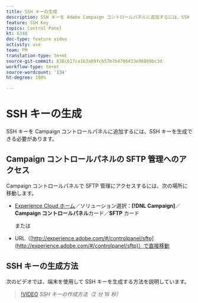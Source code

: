 ```yaml
---
title: SSH キーの生成
description: SSH キーを Adobe Campaign コントロールパネルに追加するには、SSH キーを生成できる必要があります。次のビデオでは、端末を使用して SSH キーを生成する方法を説明しています。
feature: SSH Key
topics: Control Panel
kt: 6348
doc-type: feature video
activity: use
team: PM
translation-type: tm+mt
source-git-commit: 838c617ca163a09fcb57b7b4706433e98869bc3d
workflow-type: tm+mt
source-wordcount: '134'
ht-degree: 100%

---
```



# SSH キーの生成

SSH キーを Campaign コントロールパネルに追加するには、SSH キーを生成できる必要があります。

## Campaign コントロールパネルの SFTP 管理へのアクセス

Campaign コントロールパネルで SFTP 管理にアクセスするには、次の場所に移動します。

* [Experience Cloud ホーム](https://experience.adobe.com/#/home)／ソリューション選択：**[!DNL Campaign]**／**Campaign コントロールパネル**&#x200B;カード／**SFTP** カード

   または
* URL（[http://experience.adobe.com/#/controlpanel/sftp](http://experience.adobe.com/#/controlpanel/sftp)）で直接移動

## SSH キーの生成方法

次のビデオでは、端末を使用して SSH キーを生成する方法を説明しています。

>[!VIDEO](https://video.tv.adobe.com/v/27259?quality=12)
*SSH キーの作成方法（2 分 16 秒）*